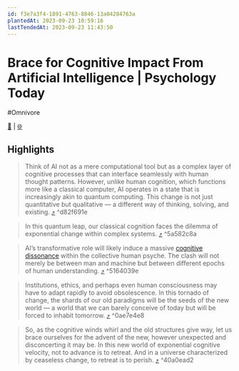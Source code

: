 ```yaml
---
id: f3e7a3f4-1891-4763-8846-13a04284763a
plantedAt: 2023-09-23 10:59:16
lastTendedAt: 2023-09-23 11:43:50
---
```


# Brace for Cognitive Impact From Artificial Intelligence | Psychology Today
#Omnivore

[📖](https://omnivore.app/me/https-www-psychologytoday-com-us-blog-the-digital-self-202309-br-18ac2c42e8b) | [🌐](https://www.psychologytoday.com/us/blog/the-digital-self/202309/brace-for-cognitive-impact-from-artificial-intelligence)

## Highlights

> Think of AI not as a mere computational tool but as a complex layer of cognitive processes that can interface seamlessly with human thought patterns. However, unlike human cognition, which functions more like a classical computer, AI operates in a state that is increasingly akin to quantum computing. This change is not just quantitative but qualitative — a different way of thinking, solving, and existing. [⤴️](https://omnivore.app/me/https-www-psychologytoday-com-us-blog-the-digital-self-202309-br-18ac2c42e8b#d82f691e-1349-4eab-bcf6-ee9711e0ad98)  ^d82f691e

> In this quantum leap, our classical cognition faces the dilemma of exponential change within complex systems. [⤴️](https://omnivore.app/me/https-www-psychologytoday-com-us-blog-the-digital-self-202309-br-18ac2c42e8b#5a582c8a-02f6-4c3c-b0f8-6ad73b858b1b)  ^5a582c8a

> AI’s transformative role will likely induce a massive [cognitive dissonance](https://www.psychologytoday.com/us/basics/cognitive-dissonance "Psychology Today looks at cognitive dissonance") within the collective human psyche. The clash will not merely be between man and machine but between different epochs of human understanding. [⤴️](https://omnivore.app/me/https-www-psychologytoday-com-us-blog-the-digital-self-202309-br-18ac2c42e8b#5164039e-2678-496b-920a-e89776b9f131)  ^5164039e

> Institutions, ethics, and perhaps even human consciousness may have to adapt rapidly to avoid obsolescence. In this tornado of change, the shards of our old paradigms will be the seeds of the new world — a world that we can barely conceive of today but will be forced to inhabit tomorrow. [⤴️](https://omnivore.app/me/https-www-psychologytoday-com-us-blog-the-digital-self-202309-br-18ac2c42e8b#0ae7e4e8-fd30-408d-af12-08d8f1ac89ec)  ^0ae7e4e8

> So, as the cognitive winds whirl and the old structures give way, let us brace ourselves for the advent of the new, however unexpected and disconcerting it may be. In this new world of exponential cognitive velocity, not to advance is to retreat. And in a universe characterized by ceaseless change, to retreat is to perish. [⤴️](https://omnivore.app/me/https-www-psychologytoday-com-us-blog-the-digital-self-202309-br-18ac2c42e8b#40a0ead2-debd-4d67-9e26-932204f60632)  ^40a0ead2

